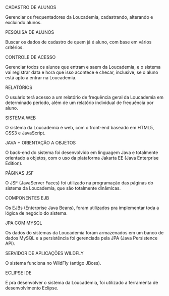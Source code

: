 CADASTRO DE ALUNOS

Gerenciar os frequentadores da Loucademia, cadastrando, alterando e excluindo alunos.

PESQUISA DE ALUNOS

Buscar os dados de cadastro de quem já é aluno, com base em vários critérios.

CONTROLE DE ACESSO

Gerenciar todos os alunos que entram e saem da Loucademia, e o sistema vai registrar data e hora que isso acontece e checar, inclusive, se o aluno está apto a entrar na Loucademia.

RELATÓRIOS

O usuário terá acesso a um relatório de frequência geral da Loucademia em determinado período, além de um relatório individual de frequência por aluno.

SISTEMA WEB

O sistema da Loucademia é web, com o front-end baseado em HTML5, CSS3 e JavaScript.

JAVA + ORIENTAÇÃO A OBJETOS

O back-end do sistema foi desenvolvido em linguagem Java e totalmente orientado a objetos, com o uso da plataforma Jakarta EE (Java Enterprise Edition).

PÁGINAS JSF

O JSF (JavaServer Faces) foi utilizado na programação das páginas do sistema da Loucademia, que são totalmente dinâmicas.

COMPONENTES EJB

Os EJBs (Enterprise Java Beans), foram utilizados pra implementar toda a lógica de negócio do sistema.

JPA COM MYSQL

Os dados do sistemas da Loucademia foram armazenados em um banco de dados MySQL e a persistência foi gerenciada pela JPA (Java Persistence API).

SERVIDOR DE APLICAÇÕES WILDFLY

O sistema funciona no WildFly (antigo JBoss).

ECLIPSE IDE

E pra desenvolver o sistema da Loucademia, foi utilizado a ferramenta de desenvolvimento Eclipse.
